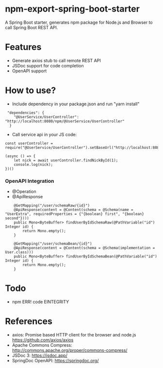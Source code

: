 npm-export-spring-boot-starter
==============================

A Spring Boot starter, generates npm package for Node.js and Browser to call Spring Boot REST API.

# Features

* Generate axios stub to call remote REST API
* JSDoc support for code completion
* OpenAPI support

# How to use?

* Include dependency in your package.json and run "yarn install"

```
 "dependencies": {
    "@UserService/UserController": "http://localhost:8080/npm/@UserService/UserController"
  }
```

* Call service api in your JS code:

```
const userController = require("@UserService/UserController").setBaseUrl("http://localhost:8080");

(async () => {
    let nick = await userController.findNickById(1);
    console.log(nick);
})()
```

### OpenAPI Integration

* @Operation
* @ApiResponse

```
    @GetMapping("/user/schemaRaw/{id}")
    @ApiResponse(content = @Content(schema = @Schema(name = "UserExtra", requiredProperties = {"{boolean} first", "{boolean} second"})))
    public Mono<ByteBuffer> findUserByIdSchemaRaw(@PathVariable("id") Integer id) {
        return Mono.empty();
    }

    @GetMapping("/user/schemaBean/{id}")
    @ApiResponse(content = @Content(schema = @Schema(implementation = User.class)))
    public Mono<ByteBuffer> findUserByIdSchemaBean(@PathVariable("id") Integer id) {
        return Mono.empty();
    }
```


# Todo

* npm ERR! code EINTEGRITY

# References

* axios: Promise based HTTP client for the browser and node.js https://github.com/axios/axios
* Apache Commons Compress: http://commons.apache.org/proper/commons-compress/
* JSDoc 3: https://jsdoc.app/
* SpringDoc OpenAPI: https://springdoc.org/
